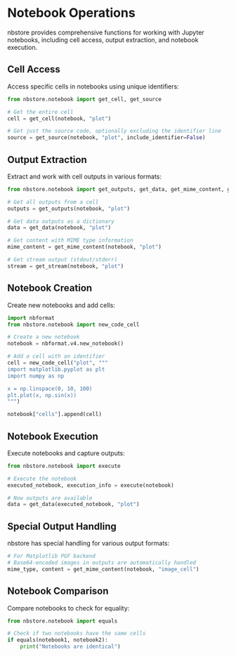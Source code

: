 # Notebook Operations

nbstore provides comprehensive functions for working with Jupyter notebooks,
including cell access, output extraction, and notebook execution.

## Cell Access

Access specific cells in notebooks using unique identifiers:

```python
from nbstore.notebook import get_cell, get_source

# Get the entire cell
cell = get_cell(notebook, "plot")

# Get just the source code, optionally excluding the identifier line
source = get_source(notebook, "plot", include_identifier=False)
```

## Output Extraction

Extract and work with cell outputs in various formats:

```python
from nbstore.notebook import get_outputs, get_data, get_mime_content, get_stream

# Get all outputs from a cell
outputs = get_outputs(notebook, "plot")

# Get data outputs as a dictionary
data = get_data(notebook, "plot")

# Get content with MIME type information
mime_content = get_mime_content(notebook, "plot")

# Get stream output (stdout/stderr)
stream = get_stream(notebook, "plot")
```

## Notebook Creation

Create new notebooks and add cells:

```python
import nbformat
from nbstore.notebook import new_code_cell

# Create a new notebook
notebook = nbformat.v4.new_notebook()

# Add a cell with an identifier
cell = new_code_cell("plot", """
import matplotlib.pyplot as plt
import numpy as np

x = np.linspace(0, 10, 100)
plt.plot(x, np.sin(x))
""")

notebook["cells"].append(cell)
```

## Notebook Execution

Execute notebooks and capture outputs:

```python
from nbstore.notebook import execute

# Execute the notebook
executed_notebook, execution_info = execute(notebook)

# Now outputs are available
data = get_data(executed_notebook, "plot")
```

## Special Output Handling

nbstore has special handling for various output formats:

```python
# For Matplotlib PGF backend
# Base64-encoded images in outputs are automatically handled
mime_type, content = get_mime_content(notebook, "image_cell")
```

## Notebook Comparison

Compare notebooks to check for equality:

```python
from nbstore.notebook import equals

# Check if two notebooks have the same cells
if equals(notebook1, notebook2):
    print("Notebooks are identical")
```
